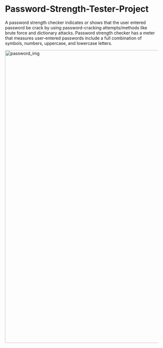 # Password-Strength-Tester-Project
A password strength checker indicates or shows that the user entered password be crack by using password-cracking attempts/methods like brute force and dictionary attacks. Password strength checker has a meter that measures user-entered passwords include a full combination of symbols, numbers, uppercase, and lowercase letters.

<img width="960" alt="password_img" src="https://github.com/RAHUL-Nj/Password-Strength-Tester-Project/assets/98076310/584ae83e-fb07-4269-b860-fe02ad5c6fdd">
